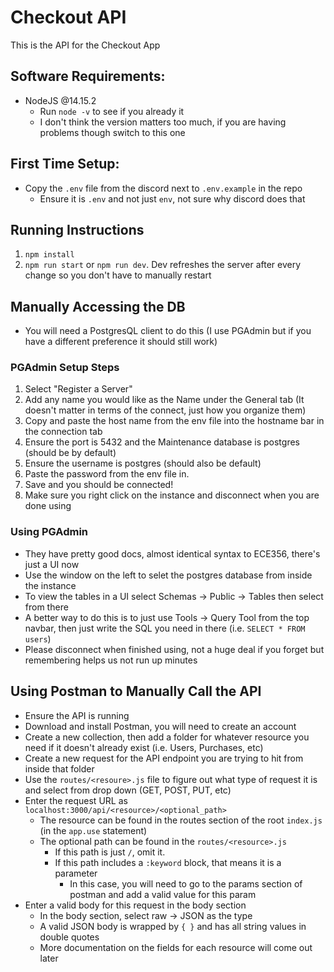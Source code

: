 # Checkout API
This is the API for the Checkout App
## Software Requirements:
- NodeJS @14.15.2
    - Run `node -v` to see if you already it
    - I don't think the version matters too much, if you are having problems though switch to this one
## First Time Setup:
- Copy the `.env` file from the discord next to `.env.example` in the repo
    - Ensure it is `.env` and not just `env`, not sure why discord does that

## Running Instructions
 1. `npm install`
 2. `npm run start` or `npm run dev`. Dev refreshes the server after every change so you don't have to manually restart

## Manually Accessing the DB
- You will need a PostgresQL client to do this (I use PGAdmin but if you have a different preference it should still work)
### PGAdmin Setup Steps
 1. Select "Register a Server"
 2. Add any name you would like as the Name under the General tab (It doesn't matter in terms of the connect, just how you organize them)
 3. Copy and paste the host name from the env file into the hostname bar in the connection tab
 4. Ensure the port is 5432 and the Maintenance database is postgres (should be by default)
 5. Ensure the username is postgres (should also be default)
 6. Paste the password from the env file in. 
 7. Save and you should be connected!
 8. Make sure you right click on the instance and disconnect when you are done using

### Using PGAdmin
- They have pretty good docs, almost identical syntax to ECE356, there's just a UI now
- Use the window on the left to selet the postgres database from inside the instance 
- To view the tables in a UI select Schemas -> Public -> Tables then select from there
- A better way to do this is to just use Tools -> Query Tool from the top navbar, then just write the SQL you need in there (i.e. `SELECT * FROM users`)
- Please disconnect when finished using, not a huge deal if you forget but remembering helps us not run up minutes

## Using Postman to Manually Call the API
- Ensure the API is running
- Download and install Postman, you will need to create an account
- Create a new collection, then add a folder for whatever resource you need if it doesn't already exist (i.e. Users, Purchases, etc)
- Create a new request for the API endpoint you are trying to hit from inside that folder
- Use the `routes/<resoure>.js` file to figure out what type of request it is and select from drop down (GET, POST, PUT, etc)
- Enter the request URL as `localhost:3000/api/<resource>/<optional_path>`
    - The resource can be found in the routes section of the root `index.js` (in the `app.use` statement)
    - The optional path can be found in the `routes/<resource>.js`
        - If this path is just `/`, omit it.
        - If this path includes a `:keyword` block, that means it is a parameter
            - In this case, you will need to go to the params section of postman and add a valid value for this param
- Enter a valid body for this request in the body section
    - In the body section, select raw -> JSON as the type
    - A valid JSON body is wrapped by `{ }` and has all string values in double quotes
    - More documentation on the fields for each resource will come out later
